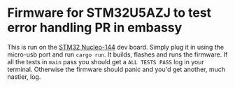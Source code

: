 # Firmware for STM32U5AZJ to test error handling PR in embassy

This is run on the [STM32 Nucleo-144](https://www.st.com/en/evaluation-tools/nucleo-u5a5zj-q.html#documentation) dev board. Simply plug it in using the micro-usb port and run `cargo run`. It builds, flashes and runs the firmware. If all the tests in `main` pass you should get a `ALL TESTS PASS` log in your terminal. Otherwise the firmware should panic and you'd get another, much nastier, log.
